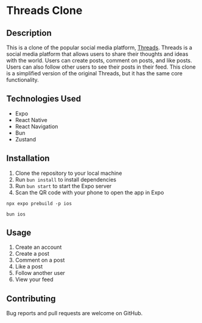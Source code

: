 # Threads Clone

## Description

This is a clone of the popular social media platform, [Threads](https://www.threads.net/). Threads is a social media platform that allows users to share their thoughts and ideas with the world. Users can create posts, comment on posts, and like posts. Users can also follow other users to see their posts in their feed. This clone is a simplified version of the original Threads, but it has the same core functionality.

## Technologies Used

- Expo
- React Native
- React Navigation
- Bun
- Zustand

## Installation

1. Clone the repository to your local machine
2. Run `bun install` to install dependencies
3. Run `bun start` to start the Expo server
4. Scan the QR code with your phone to open the app in Expo

```
npx expo prebuild -p ios

bun ios
```

## Usage

1. Create an account
2. Create a post
3. Comment on a post
4. Like a post
5. Follow another user
6. View your feed

## Contributing

Bug reports and pull requests are welcome on GitHub.
